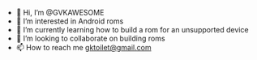 - 👋 Hi, I’m @GVKAWESOME
- 👀 I’m interested in Android roms
- 🌱 I’m currently learning how to build a rom for an unsupported device
- 💞️ I’m looking to collaborate on building roms
- 📫 How to reach me gktoilet@gmail.com

<!---
GVKAWESOME/GVKAWESOME is a ✨ special ✨ repository because its `README.md` (this file) appears on your GitHub profile.
You can click the Preview link to take a look at your changes.
--->
